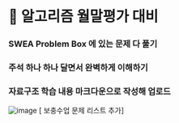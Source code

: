 # 🦥 알고리즘 월말평가 대비

### SWEA Problem Box 에 있는 문제 다 풀기

### 주석 하나 하나 달면서 완벽하게 이해하기

### 자료구조 학습 내용 마크다운으로 작성해 업로드

![image](https://user-images.githubusercontent.com/107088906/220813877-7b67b17e-7586-4ac3-8f80-75197eca4cba.png)
[ 보충수업 문제 리스트 추가]
